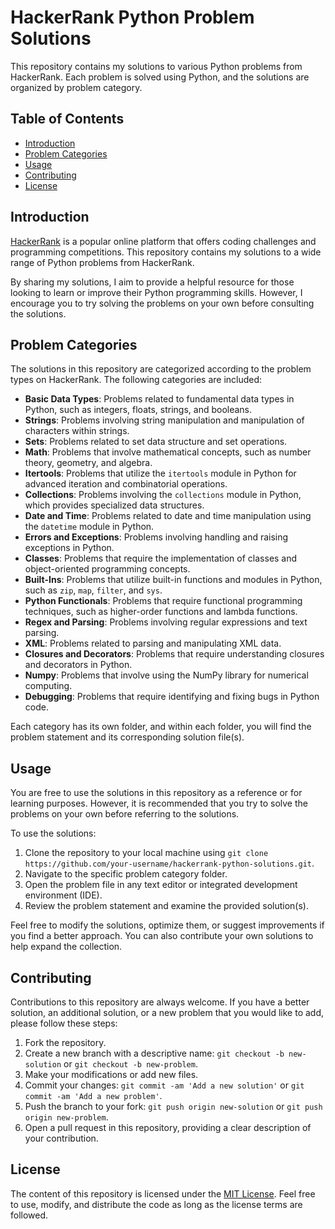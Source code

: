 # HackerRank Python Problem Solutions

This repository contains my solutions to various Python problems from HackerRank. Each problem is solved using Python, and the solutions are organized by problem category.

## Table of Contents

- [Introduction](#introduction)
- [Problem Categories](#problem-categories)
- [Usage](#usage)
- [Contributing](#contributing)
- [License](#license)

## Introduction

[HackerRank](https://www.hackerrank.com/) is a popular online platform that offers coding challenges and programming competitions. This repository contains my solutions to a wide range of Python problems from HackerRank.

By sharing my solutions, I aim to provide a helpful resource for those looking to learn or improve their Python programming skills. However, I encourage you to try solving the problems on your own before consulting the solutions.

## Problem Categories

The solutions in this repository are categorized according to the problem types on HackerRank. The following categories are included:

- **Basic Data Types**: Problems related to fundamental data types in Python, such as integers, floats, strings, and booleans.
- **Strings**: Problems involving string manipulation and manipulation of characters within strings.
- **Sets**: Problems related to set data structure and set operations.
- **Math**: Problems that involve mathematical concepts, such as number theory, geometry, and algebra.
- **Itertools**: Problems that utilize the `itertools` module in Python for advanced iteration and combinatorial operations.
- **Collections**: Problems involving the `collections` module in Python, which provides specialized data structures.
- **Date and Time**: Problems related to date and time manipulation using the `datetime` module in Python.
- **Errors and Exceptions**: Problems involving handling and raising exceptions in Python.
- **Classes**: Problems that require the implementation of classes and object-oriented programming concepts.
- **Built-Ins**: Problems that utilize built-in functions and modules in Python, such as `zip`, `map`, `filter`, and `sys`.
- **Python Functionals**: Problems that require functional programming techniques, such as higher-order functions and lambda functions.
- **Regex and Parsing**: Problems involving regular expressions and text parsing.
- **XML**: Problems related to parsing and manipulating XML data.
- **Closures and Decorators**: Problems that require understanding closures and decorators in Python.
- **Numpy**: Problems that involve using the NumPy library for numerical computing.
- **Debugging**: Problems that require identifying and fixing bugs in Python code.

Each category has its own folder, and within each folder, you will find the problem statement and its corresponding solution file(s).

## Usage

You are free to use the solutions in this repository as a reference or for learning purposes. However, it is recommended that you try to solve the problems on your own before referring to the solutions.

To use the solutions:

1. Clone the repository to your local machine using `git clone https://github.com/your-username/hackerrank-python-solutions.git`.
2. Navigate to the specific problem category folder.
3. Open the problem file in any text editor or integrated development environment (IDE).
4. Review the problem statement and examine the provided solution(s).

Feel free to modify the solutions, optimize them, or suggest improvements if you find a better approach. You can also contribute your own solutions to help expand the collection.

## Contributing

Contributions to this repository are always welcome. If you have a better solution, an additional solution, or a new problem that you would like to add, please follow these steps:

1. Fork the repository.
2. Create a new branch with a descriptive name: `git checkout -b new-solution` or `git checkout -b new-problem`.
3. Make your modifications or add new files.
4. Commit your changes: `git commit -am 'Add a new solution'` or `git commit -am 'Add a new problem'`.
5. Push the branch to your fork: `git push origin new-solution` or `git push origin new-problem`.
6. Open a pull request in this repository, providing a clear description of your contribution.

## License

The content of this repository is licensed under the [MIT License](LICENSE). Feel free to use, modify, and distribute the code as long as the license terms are followed.
